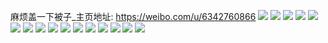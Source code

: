 麻烦盖一下被子_主页地址: https://weibo.com/u/6342760866 
![](https://wx4.sinaimg.cn/mw2000/006VfzQCly1h8jqo8hxvgj30tu0tuwj5.jpg) 
![](https://wx4.sinaimg.cn/mw2000/006VfzQCly1h8jqo9jru1j30u00u0dlf.jpg) 
![](https://wx4.sinaimg.cn/mw2000/006VfzQCly1h8jqoa7nyuj30tu0tu77z.jpg) 
![](https://wx4.sinaimg.cn/mw2000/006VfzQCly1h8jqodg5g2j30u0140150.jpg) 
![](https://wx4.sinaimg.cn/mw2000/006VfzQCly1h8jqogfgdxj30tu0tudl7.jpg) 
![](https://wx4.sinaimg.cn/mw2000/006VfzQCly1h8jqobwf76j30tu0tuwks.jpg) 
![](https://wx4.sinaimg.cn/mw2000/006VfzQCly1h8jqodyzubj30u00u0juf.jpg) 
![](https://wx4.sinaimg.cn/mw2000/006VfzQCly1h8jqohgmlsj31900u079l.jpg) 
![](https://wx4.sinaimg.cn/mw2000/006VfzQCly1h8e0wil17bj30u00u0n4w.jpg) 
![](https://wx4.sinaimg.cn/mw2000/006VfzQCly1h6753bc3kzj30u01syte2.jpg) 
![](https://wx4.sinaimg.cn/mw2000/006VfzQCly1h6753dglc9j30u01hc0we.jpg) 
![](https://wx4.sinaimg.cn/mw2000/006VfzQCly1h5mvs3b83fj33402c0e82.jpg) 
![](https://wx4.sinaimg.cn/mw2000/006VfzQCly1h5mvrnmc93j32bz33ze82.jpg) 
![](https://wx4.sinaimg.cn/mw2000/006VfzQCly1h5mvsewr8nj30u018wdvr.jpg) 
![](https://wx4.sinaimg.cn/mw2000/006VfzQCly1h5mvropdkxj30u018wgyi.jpg) 
![](https://wx4.sinaimg.cn/mw2000/006VfzQCly1h5mvrvx4zaj30wi1y8nbn.jpg) 
